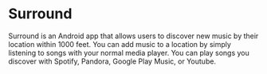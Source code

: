 # Surround
Surround is an Android app that allows users to discover new music by their location within 1000 feet. You can add music to a location by simply listening to songs with your normal media player. You can play songs you discover with Spotify, Pandora, Google Play Music, or Youtube.
